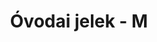 ---
title: Óvodai jelek - M
galleries:
  - title: Maci
    backgroundimage: /img/maci.jpg
    images: 
      - img: /img/maci.jpg
  - title: Macifejek
    backgroundimage: /img/macifejek.jpg
    images: 
      - img: /img/macifejek.jpg
  - title: Madár
    backgroundimage: /img/madarka.jpg
    images: 
      - img: /img/madarka.jpg
  - title: Madáretető
    backgroundimage: /img/madareteto.jpg
    images: 
      - img: /img/madareteto.jpg
  - title: Makk
    backgroundimage: /img/makk.jpg
    images: 
      - img: /img/makk.jpg
  - title: Malac
    backgroundimage: /img/malac.jpg
    images: 
      - img: /img/malac.jpg
  - title: Markoló
    backgroundimage: /img/markolo.jpg
    images: 
      - img: /img/markolo.jpg
  - title: Masni
    backgroundimage: /img/masni.jpg
    images: 
      - img: /img/masni.jpg
  - title: Málna
    backgroundimage: /img/malna.jpg
    images: 
      - img: /img/malna.jpg
  - title: Méhecske
    backgroundimage: /img/mehecske.jpg
    images: 
      - img: /img/mehecske.jpg
  - title: Mérleghinta
    backgroundimage: /img/merleghinta.jpg
    images: 
      - img: /img/merleghinta.jpg
  - title: Mikulás
    backgroundimage: /img/mikulas.jpg
    images: 
      - img: /img/mikulas.jpg
  - title: Mosógép
    backgroundimage: /img/mosogep.jpg
    images: 
      - img: /img/mosogep.jpg
  - title: Motor
    backgroundimage: /img/motorbicikli.jpg
    images: 
      - img: /img/motorbicikli.jpg
  - title: Mozdony
    backgroundimage: /img/mozdony.jpg
    images: 
      - img: /img/mozdony.jpg
  - title: Mókus
    backgroundimage: /img/mokus.jpg
    images: 
      - img: /img/mokus.jpg
---